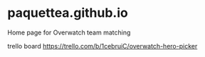 # paquettea.github.io
Home page for Overwatch team matching

trello board
https://trello.com/b/1cebruiC/overwatch-hero-picker
